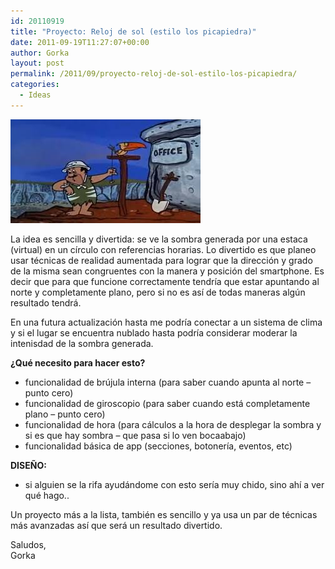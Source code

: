 ```yaml
---
id: 20110919
title: "Proyecto: Reloj de sol (estilo los picapiedra)"
date: 2011-09-19T11:27:07+00:00
author: Gorka
layout: post
permalink: /2011/09/proyecto-reloj-de-sol-estilo-los-picapiedra/
categories:
  - Ideas
---
```

<img style="margin: auto;" src="/public/img/2011/09/sun-clock.jpg" alt="Sun clock" />

La idea es sencilla y divertida: se ve la sombra generada por una estaca (virtual) en un círculo con referencias horarias. Lo divertido es que planeo usar técnicas de realidad aumentada para lograr que la dirección y grado de la misma sean congruentes con la manera y posición del smartphone. Es decir que para que funcione correctamente tendría que estar apuntando al norte y completamente plano, pero si no es así de todas maneras algún resultado tendrá.

En una futura actualización hasta me podría conectar a un sistema de clima y si el lugar se encuentra nublado hasta podría considerar moderar la intenisdad de la sombra generada.

**¿Qué necesito para hacer esto?**

- funcionalidad de brújula interna (para saber cuando apunta al norte – punto cero)
- funcionalidad de giroscopio (para saber cuando está completamente plano – punto cero)
- funcionalidad de hora (para cálculos a la hora de desplegar la sombra y si es que hay sombra – que pasa si lo ven bocaabajo)
- funcionalidad básica de app (secciones, botonería, eventos, etc)

**DISEÑO:**
- si alguien se la rifa ayudándome con esto sería muy chido, sino ahí a ver qué hago..

Un proyecto más a la lista, también es sencillo y ya usa un par de técnicas más avanzadas así que será un resultado divertido.

Saludos,<br />
Gorka
